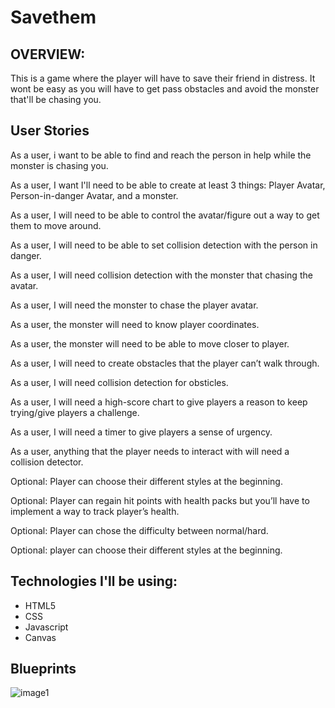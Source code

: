 # Savethem

## OVERVIEW: 
This is a game where the player will have to save their friend in distress. It wont be easy as you will have to get pass obstacles and avoid the monster that'll be chasing you.

## User Stories
As a user, i want to be able to find and reach the person in help while the monster is chasing you.

As a user, I want I'll need to be able to create at least 3 things: Player Avatar, Person-in-danger Avatar, and a monster. 

As a user, I will need to be able to control the avatar/figure out a way to get them to move around.

As a user, I will need to be able to set collision detection with the person in danger.

As a user, I will need collision detection with the monster that chasing the avatar.

As a user, I will need the monster to chase the player avatar.

As a user, the monster will need to know player coordinates.

As a user, the monster will need to be able to move closer to player.

As a user, I will need to create obstacles that the player can’t walk through.

As a user, I will need collision detection for obsticles.

As a user, I will need a high-score chart to give players a reason to keep trying/give players a challenge.

As a user, I will need a timer to give players a sense of urgency.

As a user, anything that the player needs to interact with will need a collision detector. 

Optional: Player can choose their different styles at the beginning.

Optional: Player can regain hit points with health packs but you’ll have to implement a way to track player’s health.

Optional: Player can chose the difficulty between normal/hard.

Optional: player can choose their different styles at the beginning.

## Technologies I'll be using:
- HTML5
- CSS
- Javascript
- Canvas

## Blueprints

![image1](Images/Savethempic1.jpg)